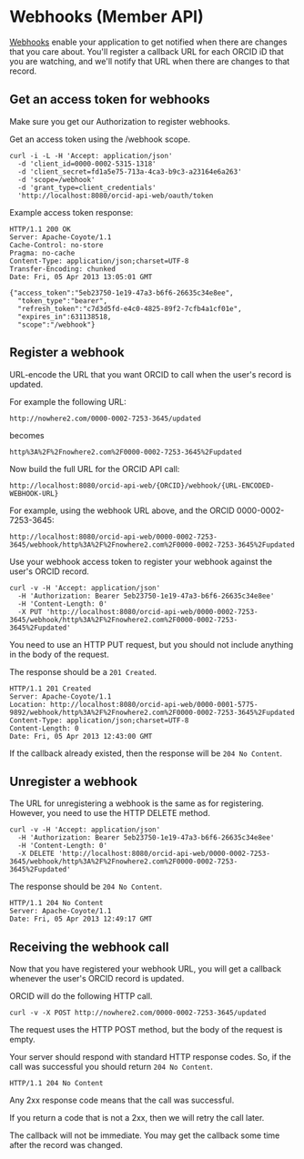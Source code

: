 # Webhooks (Member API)

[Webhooks](http://en.wikipedia.org/wiki/Webhook) enable your application to get notified when there are changes that you care about. You'll register a callback URL for each ORCID iD that you are watching, and we'll notify that URL when there are changes to that record.

## Get an access token for webhooks

Make sure you get our Authorization to register webhooks.

Get an access token using the /webhook scope.

```
curl -i -L -H 'Accept: application/json' 
  -d 'client_id=0000-0002-5315-1318' 
  -d 'client_secret=fd1a5e75-713a-4ca3-b9c3-a23164e6a263' 
  -d 'scope=/webhook' 
  -d 'grant_type=client_credentials' 
  'http://localhost:8080/orcid-api-web/oauth/token
```

Example access token response:

``` http
HTTP/1.1 200 OK
Server: Apache-Coyote/1.1
Cache-Control: no-store
Pragma: no-cache
Content-Type: application/json;charset=UTF-8
Transfer-Encoding: chunked
Date: Fri, 05 Apr 2013 13:05:01 GMT

{"access_token":"5eb23750-1e19-47a3-b6f6-26635c34e8ee",
  "token_type":"bearer",
  "refresh_token":"c7d3d5fd-e4c0-4825-89f2-7cfb4a1cf01e",
  "expires_in":631138518,
  "scope":"/webhook"}
```

## Register a webhook

URL-encode the URL that you want ORCID to call when the user's record is updated.

For example the following URL:

```
http://nowhere2.com/0000-0002-7253-3645/updated
```

becomes

```
http%3A%2F%2Fnowhere2.com%2F0000-0002-7253-3645%2Fupdated
```

Now build the full URL for the ORCID API call:

```
http://localhost:8080/orcid-api-web/{ORCID}/webhook/{URL-ENCODED-WEBHOOK-URL}
```

For example, using the webhook URL above, and the ORCID 0000-0002-7253-3645:

```
http://localhost:8080/orcid-api-web/0000-0002-7253-3645/webhook/http%3A%2F%2Fnowhere2.com%2F0000-0002-7253-3645%2Fupdated
```

Use your webhook access token to register your webhook against the user's ORCID record.

```
curl -v -H 'Accept: application/json' 
  -H 'Authorization: Bearer 5eb23750-1e19-47a3-b6f6-26635c34e8ee' 
  -H 'Content-Length: 0' 
  -X PUT 'http://localhost:8080/orcid-api-web/0000-0002-7253-3645/webhook/http%3A%2F%2Fnowhere2.com%2F0000-0002-7253-3645%2Fupdated'
```

You need to use an HTTP PUT request, but you should not include anything in the body of the request.

The response should be a `201 Created`.

```http
HTTP/1.1 201 Created
Server: Apache-Coyote/1.1
Location: http://localhost:8080/orcid-api-web/0000-0001-5775-9892/webhook/http%3A%2F%2Fnowhere2.com%2F0000-0002-7253-3645%2Fupdated
Content-Type: application/json;charset=UTF-8
Content-Length: 0
Date: Fri, 05 Apr 2013 12:43:00 GMT
```

If the callback already existed, then the response will be `204 No Content`.

## Unregister a webhook

The URL for unregistering a webhook is the same as for registering. However, you need to use the HTTP DELETE method.

```
curl -v -H 'Accept: application/json' 
  -H 'Authorization: Bearer 5eb23750-1e19-47a3-b6f6-26635c34e8ee' 
  -H 'Content-Length: 0' 
  -X DELETE 'http://localhost:8080/orcid-api-web/0000-0002-7253-3645/webhook/http%3A%2F%2Fnowhere2.com%2F0000-0002-7253-3645%2Fupdated'
```

The response should be `204 No Content`.

``` http
HTTP/1.1 204 No Content
Server: Apache-Coyote/1.1
Date: Fri, 05 Apr 2013 12:49:17 GMT
```

## Receiving the webhook call

Now that you have registered your webhook URL, you will get a callback whenever the user's ORCID record is updated.

ORCID will do the following HTTP call.

```
curl -v -X POST http://nowhere2.com/0000-0002-7253-3645/updated
```

The request uses the HTTP POST method, but the body of the request is empty.

Your server should respond with standard HTTP response codes. So, if the call was successful you should return `204 No Content`.

``` http
HTTP/1.1 204 No Content
```

Any 2xx response code means that the call was successful.

If you return a code that is not a 2xx, then we will retry the call later.

The callback will not be immediate. You may get the callback some time after the record was changed.
